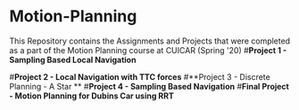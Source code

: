 # Motion-Planning
This Repository contains the Assignments and Projects that were completed as a part of the Motion Planning course at CUICAR (Spring '20)
#**Project 1 - Sampling Based Local Navigation**

#**Project 2 - Local Navigation with TTC forces**
#**Project 3 - Discrete Planning - A Star **
#**Project 4 - Sampling Based Navigation**
#**Final Project - Motion Planning for Dubins Car using RRT**
